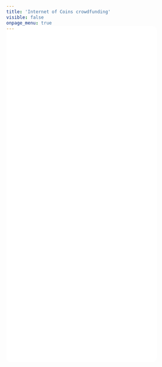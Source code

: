 ```yaml
---
title: 'Internet of Coins crowdfunding'
visible: false
onpage_menu: true
---
```


<iframe src="/form/form.php?refresh=1&lang=cn" frameborder="0" style="width: 80%; height: 900px; border: 0px solid #CCC; border-radius: 12px; margin-top: -2em;">You need a frames capable browser to access this form.</iframe>
<br><br>
